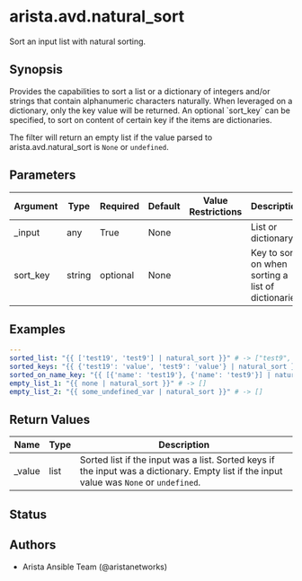 # arista.avd.natural_sort

Sort an input list with natural sorting\.

## Synopsis

Provides the capabilities to sort a list or a dictionary of integers and/or strings that contain alphanumeric characters naturally\.
When leveraged on a dictionary\, only the key value will be returned\.
An optional \`sort\_key\` can be specified\, to sort on content of certain key if the items are dictionaries\.

The filter will return an empty list if the value parsed to arista\.avd\.natural\_sort is <code>None</code> or <code>undefined</code>\.

## Parameters

| Argument | Type | Required | Default | Value Restrictions | Description |
| -------- | ---- | -------- | ------- | ------------------ | ----------- |
| _input | any | True | None |  | List or dictionary |
| sort_key | string | optional | None |  | Key to sort on when sorting a list of dictionaries |

## Examples

```yaml
---
sorted_list: "{{ ['test19', 'test9'] | natural_sort }}" # -> ["test9", "test19"]
sorted_keys: "{{ {'test19': 'value', 'test9': 'value'} | natural_sort }}" # -> ["test9", "test19"]
sorted_on_name_key: "{{ [{'name': 'test19'}, {'name': 'test9'}] | natural_sort('name') }}" # -> [{"name": "test9"}, {"name": "test19"}]
empty_list_1: "{{ none | natural_sort }}" # -> []
empty_list_2: "{{ some_undefined_var | natural_sort }}" # -> []
```

## Return Values

| Name | Type | Description |
| ---- | ---- | ----------- |
| _value | list | Sorted list if the input was a list\. Sorted keys if the input was a dictionary\. Empty list if the input value was <code>None</code> or <code>undefined</code>\. |

## Status

## Authors

- Arista Ansible Team (@aristanetworks)

